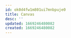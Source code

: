 ```yaml
---
id: ok0d4fw1m801ui7mnbpuje0
title: Canvas
desc: ''
updated: 1669246480082
created: 1669246480082
---
```

